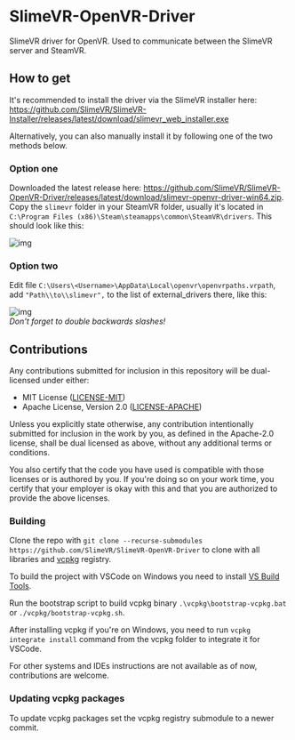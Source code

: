# SlimeVR-OpenVR-Driver
SlimeVR driver for OpenVR. Used to communicate between the SlimeVR server and SteamVR.

## How to get

It's recommended to install the driver via the SlimeVR installer here: https://github.com/SlimeVR/SlimeVR-Installer/releases/latest/download/slimevr_web_installer.exe

Alternatively, you can also manually install it by following one of the two methods below.

### Option one

Downloaded the latest release here: https://github.com/SlimeVR/SlimeVR-OpenVR-Driver/releases/latest/download/slimevr-openvr-driver-win64.zip.
Copy the `slimevr` folder in your SteamVR folder, usually it's located in `C:\Program Files (x86)\Steam\steamapps\common\SteamVR\drivers`. This should look like this:

![img](https://eiren.cat/SQpk)  

### Option two

Edit file `C:\Users\<Username>\AppData\Local\openvr\openvrpaths.vrpath`, add `"Path\\to\\slimevr",` to the list of external_drivers there, like this:

![img](https://eiren.cat/ib4_)  
*Don't forget to double backwards slashes!*

## Contributions
Any contributions submitted for inclusion in this repository will be dual-licensed under
either:

- MIT License ([LICENSE-MIT](/LICENSE-MIT))
- Apache License, Version 2.0 ([LICENSE-APACHE](/LICENSE-APACHE))

Unless you explicitly state otherwise, any contribution intentionally submitted for
inclusion in the work by you, as defined in the Apache-2.0 license, shall be dual
licensed as above, without any additional terms or conditions.

You also certify that the code you have used is compatible with those licenses or is
authored by you. If you're doing so on your work time, you certify that your employer is
okay with this and that you are authorized to provide the above licenses.

### Building

Clone the repo with `git clone --recurse-submodules https://github.com/SlimeVR/SlimeVR-OpenVR-Driver` to clone with all libraries and [vcpkg](https://vcpkg.io/en/getting-started.html) registry.

To build the project with VSCode on Windows you need to install [VS Build Tools](https://visualstudio.microsoft.com/downloads/).

Run the bootstrap script to build vcpkg binary `.\vcpkg\bootstrap-vcpkg.bat` or `./vcpkg/bootstrap-vcpkg.sh`.

After installing vcpkg if you're on Windows, you need to run `vcpkg integrate install` command from the vcpkg folder to integrate it for VSCode.

For other systems and IDEs instructions are not available as of now, contributions are welcome.

### Updating vcpkg packages

To update vcpkg packages set the vcpkg registry submodule to a newer commit.